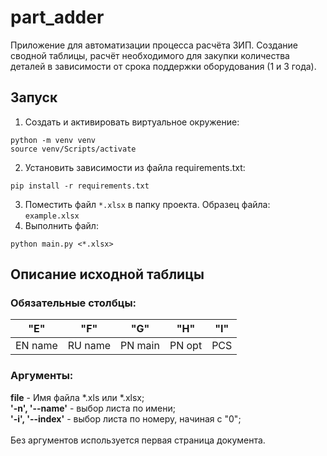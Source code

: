 # part_adder

Приложение для автоматизации процесса расчёта ЗИП. Создание сводной таблицы, 
расчёт необходимого для закупки количества деталей в зависимости от срока 
поддержки оборудования (1 и 3 года).

## Запуск

1. Cоздать и активировать виртуальное окружение:
```shell
python -m venv venv
source venv/Scripts/activate
```
2. Установить зависимости из файла requirements.txt:
```shell
pip install -r requirements.txt
```
3. Поместить файл `*.xlsx` в папку проекта. Образец файла: `example.xlsx`
4. Выполнить файл:
```shell
python main.py <*.xlsx>
```

## Описание исходной таблицы

### Обязательные столбцы:

|  "E"  |  "F"  |  "G"  | "H"  | "I" |
| ----- | ----- | ----- | ---- |-----|
|EN name|RU name|PN main|PN opt| PCS |

### Аргументы:

**file** - Имя файла *.xls или *.xlsx;\
**'-n', '--name'** - выбор листа по имени;\
**'-i', '--index'** - выбор листа по номеру, начиная с "0";\
\
Без аргументов используется первая страница документа.